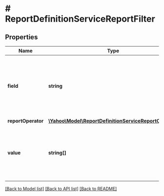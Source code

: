 # # ReportDefinitionServiceReportFilter

## Properties

Name | Type | Description | Notes
------------ | ------------- | ------------- | -------------
**field** | **string** | &lt;div lang&#x3D;\&quot;ja\&quot;&gt;フィルタ条件を設定する表示項目です。&lt;br&gt;ADD時、このフィールドは必須となります。 &lt;/div&gt;&lt;div lang&#x3D;\&quot;en\&quot;&gt;Field which you set filtering. &lt;br&gt;This field is required in ADD operation.&lt;/div&gt; | [optional] 
**reportOperator** | [**\Yahoo\Model\ReportDefinitionServiceReportOperator**](ReportDefinitionServiceReportOperator.md) |  | [optional] 
**value** | **string[]** | &lt;div lang&#x3D;\&quot;ja\&quot;&gt;表示項目の条件値です。&lt;br&gt;ADD時、このフィールドは必須となります。&lt;/div&gt;&lt;div lang&#x3D;\&quot;en\&quot;&gt;Condition values to filter the field. &lt;br&gt;This field is required in ADD operation.&lt;/div&gt; | [optional] 

[[Back to Model list]](../../README.md#documentation-for-models) [[Back to API list]](../../README.md#documentation-for-api-endpoints) [[Back to README]](../../README.md)


